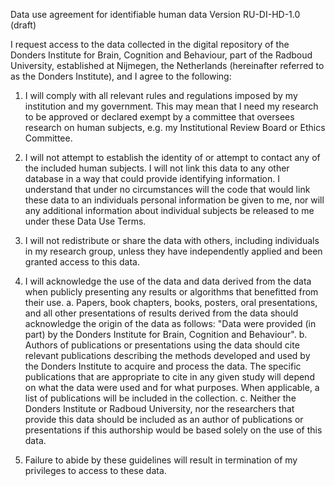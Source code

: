 Data use agreement for identifiable human data
Version RU-DI-HD-1.0 (draft)

I request access to the data collected in the digital repository of the Donders Institute for Brain, Cognition and Behaviour, part of the Radboud University, established at Nijmegen, the Netherlands (hereinafter referred to as the Donders Institute), and I agree to the following:

1. I will comply with all relevant rules and regulations imposed by my institution and my government.  This may mean that I need my research to be approved or declared exempt by a committee that oversees research on human subjects, e.g. my Institutional Review Board or Ethics Committee.

2. I will not attempt to establish the identity of or attempt to contact any of the included human subjects. I will not link this data to any other database in a way that could provide identifying information. I understand that under no circumstances will the code that would link these data to an individuals personal information be given to me, nor will any additional information about individual subjects be released to me under these Data Use Terms.

3. I will not redistribute or share the data with others, including individuals in my research group, unless they have independently applied and been granted access to this data.

4. I will acknowledge the use of the data and data derived from the data when publicly presenting any results or algorithms that benefitted from their use.
 a. Papers, book chapters, books, posters, oral presentations, and all other presentations of results derived from the data should acknowledge the origin of the data as follows: "Data were provided (in part) by the Donders Institute for Brain, Cognition and Behaviour".
 b. Authors of publications or presentations using the data should cite relevant publications describing the methods developed and used by the Donders Institute to acquire and process the data. The specific publications that are appropriate to cite in any given study will depend on what the data were used and for what purposes. When applicable, a list of publications will be included in the collection.
 c. Neither the Donders Institute or Radboud University, nor the researchers that provide this data should be included as an author of publications or presentations if this authorship would be based solely on the use of this data.

5. Failure to abide by these guidelines will result in termination of my privileges to access to these data.
